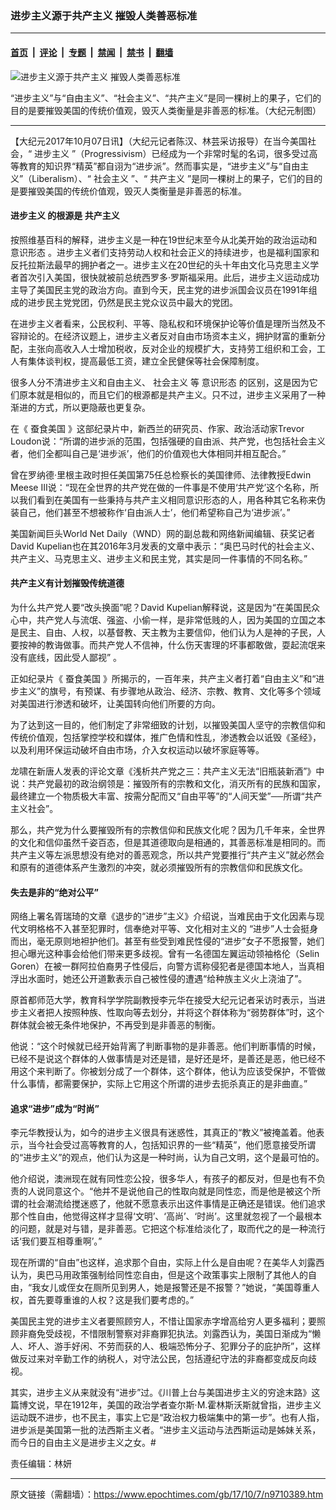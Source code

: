 ### 进步主义源于共产主义 摧毁人类善恶标准

---

#### [首页](../../../..?n9710389) &nbsp;|&nbsp; [评论](../../../../../epoch-comment?n9710389) &nbsp;|&nbsp; [专题](../../../../../epoch-special?n9710389) &nbsp;|&nbsp; [禁闻](../../../../../epoch-news?n9710389) &nbsp;|&nbsp; [禁书](../../../../../books?n9710389) &nbsp;|&nbsp; [翻墙](https://github.com/gfw-breaker/nogfw/blob/master/README.md?n9710389)


<div><img alt="进步主义源于共产主义 摧毁人类善恶标准" class="attachment-djy_600_400 size-djy_600_400 wp-post-image" src="https://i.epochtimes.com/assets/uploads/2017/10/usa-600x400.jpg"/>
<div class="caption">
 <p>
  “进步主义”与“自由主义”、“社会主义”、“共产主义”是同一棵树上的果子，它们的目的是要摧毁美国的传统价值观，毁灭人类衡量是非善恶的标准。（大纪元制图）
 </p>
</div></div><hr/><div class="post_content" id="artbody" itemprop="articleBody">
 <!-- article content begin -->
 <p>
  【大纪元2017年10月07日讯】（大纪元记者陈汉、林芸采访报导）在当今美国社会，“
  <ok href="https://www.epochtimes.com/gb/tag/%E8%BF%9B%E6%AD%A5%E4%B8%BB%E4%B9%89.html">
   进步主义
  </ok>
  ”（Progressivism）已经成为一个非常时髦的名词，很多受过高等教育的知识界“精英”都自诩为“进步派”。然而事实是，“进步主义”与“自由主义”（Liberalism）、“
  <ok href="https://www.epochtimes.com/gb/tag/%E7%A4%BE%E4%BC%9A%E4%B8%BB%E4%B9%89.html">
   社会主义
  </ok>
  ”、“
  <ok href="https://www.epochtimes.com/gb/tag/%E5%85%B1%E4%BA%A7%E4%B8%BB%E4%B9%89.html">
   共产主义
  </ok>
  ”是同一棵树上的果子，它们的目的是要摧毁美国的传统价值观，毁灭人类衡量是非善恶的标准。
 </p>
 <h4>
  <ok href="https://www.epochtimes.com/gb/tag/%E8%BF%9B%E6%AD%A5%E4%B8%BB%E4%B9%89.html">
   进步主义
  </ok>
  的根源是
  <ok href="https://www.epochtimes.com/gb/tag/%E5%85%B1%E4%BA%A7%E4%B8%BB%E4%B9%89.html">
   共产主义
  </ok>
 </h4>
 <p>
  按照维基百科的解释，进步主义是一种在19世纪末至今从北美开始的政治运动和
  <ok href="https://www.epochtimes.com/gb/tag/%E6%84%8F%E8%AF%86%E5%BD%A2%E6%80%81.html">
   意识形态
  </ok>
  。进步主义者们支持劳动人权和社会正义的持续进步，也是福利国家和反托拉斯法最早的拥护者之一。进步主义在20世纪的头十年由文化马克思主义学者首次引入美国，很快就被前总统西罗多‧罗斯福采用。此后，进步主义运动成功主导了美国民主党的政治方向。直到今天，民主党的进步派国会议员在1991年组成的进步民主党党团，仍然是民主党众议员中最大的党团。
 </p>
 <p>
  在进步主义者看来，公民权利、平等、隐私权和环境保护论等价值是理所当然及不容辩论的。在经济议题上，进步主义者反对自由市场资本主义，拥护财富的重新分配，主张向高收入人士增加税收，反对企业的规模扩大，支持劳工组织和工会，工人有集体谈判权，提高最低工资，建立全民健保等社会保障制度。
 </p>
 <p>
  很多人分不清进步主义和自由主义、
  <ok href="https://www.epochtimes.com/gb/tag/%E7%A4%BE%E4%BC%9A%E4%B8%BB%E4%B9%89.html">
   社会主义
  </ok>
  等
  <ok href="https://www.epochtimes.com/gb/tag/%E6%84%8F%E8%AF%86%E5%BD%A2%E6%80%81.html">
   意识形态
  </ok>
  的区别，这是因为它们原本就是相似的，而且它们的根源都是共产主义。只不过，进步主义采用了一种渐进的方式，所以更隐蔽也更复杂。
 </p>
 <p>
  在《
  <ok href="https://www.epochtimes.com/gb/tag/%E8%9A%95%E9%A3%9F%E7%BE%8E%E5%9B%BD.html">
   蚕食美国
  </ok>
  》这部纪录片中，新西兰的研究员、作家、政治活动家Trevor Loudon说：“所谓的进步派的范围，包括强硬的自由派、共产党，也包括社会主义者，他们全都叫自己是‘进步派’，他们的价值观也大体相同并相互配合。”
 </p>
 <p>
  曾在罗纳德‧里根主政时担任美国第75任总检察长的美国律师、法律教授Edwin Meese III说：“现在全世界的共产党在做的一件事是不使用‘共产党’这个名称，所以我们看到在美国有一些秉持与共产主义相同意识形态的人，用各种其它名称来伪装自己，他们甚至不想被称作‘自由派人士’，他们希望称自己为‘进步派’。”
 </p>
 <p>
  美国新闻巨头World Net Daily（WND）网的副总裁和网络新闻编辑、获奖记者David Kupelian也在其2016年3月发表的文章中表示：“奥巴马时代的社会主义、共产主义、马克思主义、进步主义和民主党，其实是同一件事情的不同名称。”
 </p>
 <h4>
  共产主义有计划摧毁传统道德
 </h4>
 <p>
  为什么共产党人要“改头换面”呢？David Kupelian解释说，这是因为“在美国民众心中，共产党人与流氓、强盗、小偷一样，是非常低贱的人，因为美国的立国之本是民主、自由、人权，以基督教、天主教为主要信仰，他们认为人是神的子民，人要按神的教诲做事。而共产党人不信神，什么伤天害理的坏事都敢做，耍起流氓来没有底线，因此受人鄙视” 。
 </p>
 <p>
  正如纪录片《
  <ok href="https://www.epochtimes.com/gb/tag/%E8%9A%95%E9%A3%9F%E7%BE%8E%E5%9B%BD.html">
   蚕食美国
  </ok>
  》所揭示的，一百年来，共产主义者打着“自由主义”和“进步主义”的旗号，有预谋、有步骤地从政治、经济、宗教、教育、文化等多个领域对美国进行渗透和破坏，让美国转向他们所要的方向。
 </p>
 <p>
  为了达到这一目的，他们制定了非常细致的计划，以摧毁美国人坚守的宗教信仰和传统价值观，包括掌控学校和媒体，推广色情和性乱，渗透教会以诋毁《圣经》，以及利用环保运动破坏自由市场，介入女权运动以破坏家庭等等。
 </p>
 <p>
  龙啸在新唐人发表的评论文章《浅析共产党之三：共产主义无法“旧瓶装新酒”》中说：共产党最初的政治纲领是：摧毁所有的宗教和文化，消灭所有的民族和国家，最终建立一个物质极大丰富、按需分配而又“自由平等”的“人间天堂”──所谓“共产主义社会”。
 </p>
 <p>
  那么，共产党为什么要摧毁所有的宗教信仰和民族文化呢？因为几千年来，全世界的文化和信仰虽然千姿百态，但是其道德取向是相通的，其善恶标准是相同的。而共产主义等左派思想没有绝对的善恶观念，所以共产党要推行“共产主义”就必然会和原有的道德体系产生激烈的冲突，就必须摧毁所有的宗教信仰和民族文化。
 </p>
 <h4>
  失去是非的“绝对公平”
 </h4>
 <p>
  网络上署名胥瑞琦的文章《退步的“进步”主义》介绍说，当难民由于文化因素与现代文明格格不入甚至犯罪时，信奉绝对平等、文化相对主义的 “进步”人士会挺身而出，毫无原则地袒护他们。甚至有些受到难民性侵的“进步”女子不愿报警，她们担心曝光这种事会给他们带来更多歧视。曾有一名德国左翼运动领袖格伦（Selin Goren）在被一群阿拉伯裔男子性侵后，向警方谎称侵犯者是德国本地人，当真相浮出水面时，她还公开道歉表示自己被性侵的遭遇“给种族主义火上浇油了”。
 </p>
 <p>
  原首都师范大学，教育科学学院副教授李元华在接受大纪元记者采访时表示，当进步主义者把人按照种族、性取向等去划分，并将这个群体称为“弱势群体”时，这个群体就会被无条件地保护，不再受到是非善恶的制衡。
 </p>
 <p>
  他说：“这个时候就已经开始背离了判断事物的是非善恶。他们判断事情的时候，已经不是说这个群体的人做事情是对还是错，是好还是坏，是善还是恶，他已经不用这个来判断了。你被划分成了一个群体，这个群体，他认为应该受保护，不管做什么事情，都需要保护，实际上它用这个所谓的进步去扼杀真正的是非曲直。”
 </p>
 <h4>
  追求“进步”成为“时尚”
 </h4>
 <p>
  李元华教授认为，如今的进步主义很具有迷惑性，其真正的“教义”被掩盖着。他表示，当今社会受过高等教育的人，包括知识界的一些“精英”，他们愿意接受所谓的“进步主义”的观点，他们认为这是一种时尚，认为自己文明，这个是最可怕的。
 </p>
 <p>
  他介绍说，澳洲现在就有同性恋公投，很多华人，有孩子的都反对，但是也有不负责的人说同意这个。“他并不是说他自己的性取向就是同性恋，而是他是被这个所谓的社会潮流给搅迷惑了，他就不愿意表示出这件事情是正确还是错误。他们追求那个性自由，他觉得这样才显得‘文明’、‘高尚’、‘时尚’。这里就忽视了一个最根本的问题，就是对与错，是非善恶。它把这个标准给淡化了，取而代之的是一种流行话‘我们要互相尊重啊’。”
 </p>
 <p>
  现在所谓的“自由”也这样，追求那个自由，实际上什么是自由呢？在美华人刘露西认为，奥巴马用政策强制给同性恋自由，但是这个政策事实上限制了其他人的自由，“我女儿或侄女在厕所见到男人，她是报警还是不报警？”她说，“美国尊重人权，首先要尊重谁的人权？这是我们要考虑的。”
 </p>
 <p>
  美国民主党的进步主义者要照顾穷人，不惜让国家赤字增高给穷人更多福利；要照顾非裔免受歧视，不惜限制警察对非裔罪犯执法。刘露西认为，美国日渐成为“懒人、坏人、游手好闲、不劳而获的人、极端恐怖分子、犯罪分子的庇护所”，这样做反过来对辛勤工作的纳税人，对守法公民，包括遵纪守法的非裔都变成反向歧视。
 </p>
 <p>
  其实，进步主义从来就没有“进步”过。《川普上台与美国进步主义的穷途末路》这篇博文说，早在1912年，美国的政治学者查尔斯‧M.霍林斯沃斯就曾指，进步主义运动既不进步，也不民主，事实上它是“政治权力极端集中的第一步”。也有人指，进步派是美国第一批的法西斯主义者。“进步主义运动与法西斯运动是姊妹关系，而今日的自由主义是进步主义之女。#
 </p>
 <p>
  责任编辑：林妍
 </p>
 <!-- article content end -->
 <div id="below_article_ad">
 </div>
</div>


---

原文链接（需翻墙）：https://www.epochtimes.com/gb/17/10/7/n9710389.htm